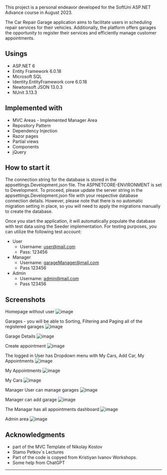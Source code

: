 This project is a personal endeavor developed for the SoftUni ASP.NET Advance course in August 2023.

The Car Repair Garage application aims to facilitate users in scheduling repair services for their vehicles. Additionally, the platform offers garages the opportunity to register their services and efficiently manage customer appointments.

Usings
-----------------------------------------
 - ASP.NET 6
 - Entity Framework 6.0.18
 - Microsoft SQL
 - Identity.EntityFramework core 6.0.18
 - Newtonsoft JSON 13.0.3
 - NUnit 3.13.3

Implemented with
----------------------------------------
 - MVC Areas - Implemented Manager Area
 - Repository Pattern
 - Dependency Injection
 - Razor pages
 - Partial views
 - Components
 - jQuery

How to start it
---------------------------------------
The connection string for the database is stored in the appsettings.Development.json file. The ASPNETCORE-ENVIRONMENT is set to Development. To proceed, please update the server string in the appsettings.Development.json file with your respective database connection details. However, please note that there is no automatic migration setting in place, so you will need to apply the migrations manually to create the database.

Once you start the application, it will automatically populate the database with test data using the Seeder implementation. For testing purposes, you can utilize the following test account:
 - User
   - Username: user@mail.com
   - Pass: 123456
 - Manager
   - Username: garageManager@mail.com
   - Pass 123456
 - Admin
   - Username: admin@mail.com
   - Pass 123456

Screenshots
------------------------------------
Homepage without user
![image](https://github.com/kstefanov4/CarRepairGarageSystem/assets/103167025/36623a9f-e0e2-4b52-ac7b-04b1870bb66f)

Garages - you will be able to Sorting, Filtering and Paging all of the registered garages
![image](https://github.com/kstefanov4/CarRepairGarageSystem/assets/103167025/150721aa-c857-4969-88e0-af1acb70b7f6)

Garage Details
![image](https://github.com/kstefanov4/CarRepairGarageSystem/assets/103167025/3b7bdc25-e739-43d2-8e14-55d79c70b278)

Create appointment
![image](https://github.com/kstefanov4/CarRepairGarageSystem/assets/103167025/1f2c98c8-4eb6-4be3-90f8-0e7e2765a14f)

The logged in User has Dropdown menu with My Cars, Add Car, My Appointments
![image](https://github.com/kstefanov4/CarRepairGarageSystem/assets/103167025/a6c2363d-63bb-479f-85c0-adfdb3bdf66c)

My Appointments
![image](https://github.com/kstefanov4/CarRepairGarageSystem/assets/103167025/0f4a4acd-74d8-4741-b264-640fb311dca4)

My Cars
![image](https://github.com/kstefanov4/CarRepairGarageSystem/assets/103167025/ad601683-fbd8-4a24-94b8-3a397d6cc6b9)


Manager User can manage garages
![image](https://github.com/kstefanov4/CarRepairGarageSystem/assets/103167025/1e688788-c254-4a6a-a374-35bd834a1da5)

Manager can add garage
![image](https://github.com/kstefanov4/CarRepairGarageSystem/assets/103167025/f57b2603-ae8c-4b0d-bc49-fb1355a64311)

The Managar has all appointments dashboard
![image](https://github.com/kstefanov4/CarRepairGarageSystem/assets/103167025/816753c0-acc1-452f-a773-d862d377b359)

Admin area
![image](https://github.com/kstefanov4/CarRepairGarageSystem/assets/103167025/13490f68-ecc7-4893-9f0f-aca2dcf8e577)

Acknowledgments
------------------------------
 - part of the MVC Template of Nikolay Kostov
 - Stamo Petkov`s Lectures
 - Part of the code is copyed from Kristiyan Ivanov Workshops.
 - Some help from ChatGPT






-------------------------------------
